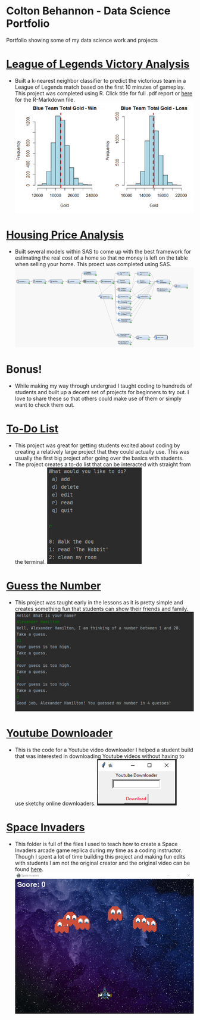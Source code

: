# Colton Behannon - Data Science Portfolio
Portfolio showing some of my data science work and projects

# [League of Legends Victory Analysis](https://github.com/coltonbehannon/LOL-Victory-Analysis/blob/main/LeagueofLegends_Victory_Analysis.pdf)
* Built a k-nearest neighbor classifier to predict the victorious team in a League of Legends match based on the first 10 minutes of gameplay. This project was completed using R.
Click title for full .pdf report or [here](https://github.com/coltonbehannon/LOL-Victory-Analysis/blob/main/LeagueOfLegends_VictoryPredictions.Rmd) for the R-Markdown file.
![](images/LOL_BlueTeamGold.png)

# [Housing Price Analysis](https://github.com/coltonbehannon/Housing-Price-Analysis-SAS/blob/main/Housing%20Price%20Analysis.pdf)
* Built several models within SAS to come up with the best framework for estimating the real cost of a home so that no money is left on the table when selling your home. This proect was completed using SAS.
![](images/SAS_Links.png)


# Bonus!
* While making my way through undergrad I taught coding to hundreds of students and built up a decent set of projects for beginners to try out. I love to share these so that others could make use of them or simply want to check them out.

# [To-Do List](https://github.com/coltonbehannon/Coding-Projects-Teaching/blob/main/To-Do%20List/main.py)
* This project was great for getting students excited about coding by creating a relatively large project that they could actually use. This was usually the first big project after going over the basics with students.
* The project creates a to-do list that can be interacted with straight from the terminal.
![](images/To-DoList.PNG)

# [Guess the Number](https://github.com/coltonbehannon/Coding-Projects-Teaching/blob/main/Guess%20The%20Number/main.py)
* This project was taught early in the lessons as it is pretty simple and creates something fun that students can show their friends and family.
![](images/GuessTheNumber.PNG)

# [Youtube Downloader](https://github.com/coltonbehannon/Coding-Projects-Teaching/blob/main/Youtube%20Video%20Downloader/Youtube%20Downloader.py)
* This is the code for a Youtube video downloader I helped a student build that was interested in downloading Youtube videos without having to use sketchy online downloaders.
![](images/YoutubeDownloader.PNG)

# [Space Invaders](https://github.com/coltonbehannon/Coding-Projects-Teaching/tree/main/Invaders%20Game)
* This folder is full of the files I used to teach how to create a Space Invaders arcade game replica during my time as a coding instructor. Though I spent a lot of time building this project and making fun edits with students I am not the original creator and the original video can be found [here](https://youtu.be/FfWpgLFMI7w).
![](images/SpaceInvaders.PNG)
